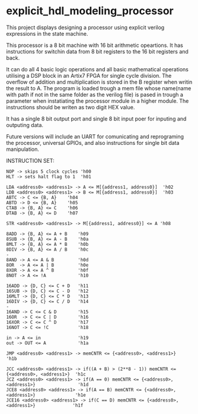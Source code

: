 # explicit_hdl_modeling_processor
This project displays designing a processor using explicit verilog expressions in the state machine.

This processor is a 8 bit machine with 16 bit arithmetic opeartions.
It has instructions for switchin data from 8 bit registers to the 16 bit registers and back.

It can do all 4 basic logic operations and all basic mathematical operations utilising a DSP block in an Artix7 FPGA for single cycle division.
The overflow of addition and multiplication is stored in the B register when writin the result to A.
The program is loaded trough a mem file whose name(name with path if not in the same folder as the verilog file) is pased in trough a parameter 
when instatiating the processor module in a higher module.
The instructions should be writen as two digit HEX value.

It has a single 8 bit output port and single 8 bit input poer for inputing and outputing data.

Future versions will include an UART for comunicating and reprograming the processor, universal GPIOs, and also instructions for single bit data manipulation.

INSTRUCTION SET:

    NOP -> skips 5 clock cycles 'h00   
    HLT -> sets halt flag to 1  'h01   
    
    LDA <address0> <address1> -> A <= M[{address1, address0}]  'h02   
    LDB <address0> <address1> -> B <= M[{address1, address0}]  'h03  
    ABTC -> C <= {B, A}    'h04
    ABTD -> D <= {B, A}    'h05
    CTAB -> {B, A} <= C    'h06
    DTAB -> {B, A} <= D    'h07

    STR <address0> <address1> -> M[{address1, address0}] <= A 'h08

    8ADD -> {B, A} <= A + B    'h09
    8SUB -> {B, A} <= A - B    'h0a
    8MLT -> {B, A} <= A * B    'h0b
    8DIV -> {B, A} <= A / B    'h0c
    -
    8AND -> A <= A & B         'h0d 
    8OR  -> A <= A | B         'h0e
    8XOR -> A <= A ^ B         'h0f
    8NOT -> A <= !A            'h10

    16ADD -> {D, C} <= C + D   'h11
    16SUB -> {D, C} <= C - D   'h12
    16MLT -> {D, C} <= C * D   'h13
    16DIV -> {D, C} <= C / D   'h14
    -
    16AND -> C <= C & D        'h15
    16OR  -> C <= C | D        'h16
    16XOR -> C <= C ^ D        'h17
    16NOT -> C <= !C           'h18
    
    in -> A <= in              'h19
    out -> OUT <= A            'h1a
    
    JMP <address0> <address1> -> memCNTR <= {<address0>, <address1>}   'h1b

    JCC <address0> <address1> -> if((A + B) > (2**8 - 1)) memCNTR <= {<address0>, <address1>}  'h1c
    JCZ <address0> <address1> -> if(A == 0) memCNTR <= {<address0>, <address1>}                'h1d
    JCE8 <address0> <address1> -> if(A == B) memCNTR <= {<address0>, <address1>}               'h1e
    JCE16 <address0> <address1> -> if(C == D) memCNTR <= {<address0>, <address1>}              'h1f
